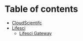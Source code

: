 # Table of contents

* [CloudScientifc](README.md)
* [Lifesci](lifesci/README.md)
  * [Lifesci Gateway](lifesci/lifesci-gateway.md)
